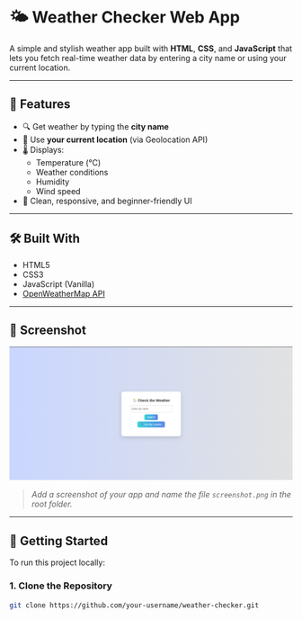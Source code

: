 # 🌤️ Weather Checker Web App

A simple and stylish weather app built with **HTML**, **CSS**, and **JavaScript** that lets you fetch real-time weather data by entering a city name or using your current location.

---

## 📌 Features

- 🔍 Get weather by typing the **city name**
- 📍 Use **your current location** (via Geolocation API)
- 🌡️ Displays:
  - Temperature (°C)
  - Weather conditions
  - Humidity
  - Wind speed
- 🎨 Clean, responsive, and beginner-friendly UI

---

## 🛠️ Built With

- HTML5
- CSS3
- JavaScript (Vanilla)
- [OpenWeatherMap API](https://openweathermap.org/api)

---

## 📸 Screenshot

![Weather Checker Screenshot](screenshot.png)  
> *Add a screenshot of your app and name the file `screenshot.png` in the root folder.*

---

## 🔧 Getting Started

To run this project locally:

### 1. Clone the Repository

```bash
git clone https://github.com/your-username/weather-checker.git
